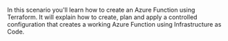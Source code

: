 In this scenario you'll learn how to create an Azure Function using Terraform. It will explain how to create, plan and apply a controlled configuration that creates a working Azure Function using Infrastructure as Code.
